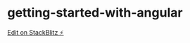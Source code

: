 # getting-started-with-angular

[Edit on StackBlitz ⚡️](https://stackblitz.com/edit/angular-836ioi-vvu8jf)